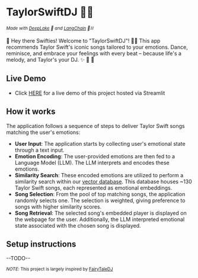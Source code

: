 # TaylorSwiftDJ 🎵🌟

*<small>Made with [DeepLake](https://www.deeplake.ai/) 🚀 and [LangChain](https://python.langchain.com/en/latest/index.html) 🦜⛓️</small>*

💫 Hey there Swifties! Welcome to "TaylorSwiftDJ"! 🎤🎶 This app recommends Taylor Swift's iconic songs tailored to your emotions. Dance, reminisce, and embrace your feelings with every beat – because life's a melody, and Taylor's your DJ. ✨ 🌈 💖

## Live Demo
- Click [HERE](https://taylor-swift-dj.streamlit.app/) for a live demo of this project hosted via Streamlit
  
## How it works
The application follows a sequence of steps to deliver Taylor Swift songs matching the user's emotions:
- **User Input**: The application starts by collecting user's emotional state through a text input.
- **Emotion Encoding**: The user-provided emotions are then fed to a Language Model (LLM). The LLM interprets and encodes these emotions.
- **Similarity Search**: These encoded emotions are utilized to perform a similarity search within our [vector database](https://www.deeplake.ai/). This database houses ~130 Taylor Swift songs, each represented as emotional embeddings.
- **Song Selection**: From the pool of top matching songs, the application randomly selects one. The selection is weighted, giving preference to songs with higher similarity scores.
- **Song Retrieval**: The selected song's embedded player is displayed on the webpage for the user. Additionally, the LLM interpreted emotional state associated with the chosen song is displayed.

## Setup instructions
--TODO--

<small>_NOTE_: This project is largely inspired by [FairyTaleDJ](https://github.com/FrancescoSaverioZuppichini/FairytaleDJ)</small>
